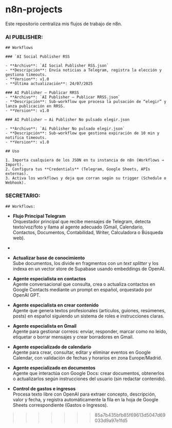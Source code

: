 # n8n‑projects

Este repositorio centraliza mis flujos de trabajo de n8n.

### AI PUBLISHER:

    ## Workflows

    ### `AI Social Publisher RSS

    - **Archivo**: `AI Social Publisher RSS.json`  
    - **Descripción**: Envía noticias a Telegram, registra la elección y gestiona timeouts.  
    - **Version**: v1.0  
    - **Última actualización**: 24/07/2025  

    ### AI Publisher – Publicar RRSS
    - **Archivo**: `AI Publisher – Publicar RRSS.json`  
    - **Descripción**: Sub‑workflow que procesa la pulsación de “elegir” y lanza publicación en RRSS.  
    - **Version**: v1.0  

    ### AI Publisher – Ai Publisher No pulsado elegir.json

    - **Archivo**: `Ai Publisher No pulsado elegir.json`  
    - **Descripción**: Sub‑workflow que gestiona expiración de 10 min y notifica timeouts.  
    - **Version**: v1.0  

    ## Uso

    1. Importa cualquiera de los JSON en tu instancia de n8n (Workflows → Import).  
    2. Configura tus **Credentials** (Telegram, Google Sheets, APIs externas).  
    3. Activa los workflows y deja que corran según su trigger (Schedule o Webhook).


### SECRETARIO:

    ## Workflows:

- **Flujo Principal Telegram**  
  Orquestador principal que recibe mensajes de Telegram, detecta texto/voz/foto y llama al agente adecuado (Gmail, Calendario, Contactos, Documentos, Contabilidad, Writer, Calculadora o Búsqueda web). 
- 
- **Actualizar base de conocimiento**  
  Sube documentos, los divide en fragmentos con un _text splitter_ y los indexa en un vector store de Supabase usando embeddings de OpenAI.  

- **Agente especialista en contactos**  
  Agente conversacional que consulta, crea o actualiza contactos en Google Contacts mediante un prompt en español, orquestado por OpenAI GPT.  

- **Agente especialista en crear contenido**  
  Agente que genera textos profesionales (artículos, guiones, resúmenes, posts) en español siguiendo un sistema de roles e instrucciones claras.  

- **Agente especialista en Gmail**  
  Agente para gestionar correos: enviar, responder, marcar como no leído, etiquetar o borrar mensajes y crear borradores en Gmail.  
 
- **Agente especializado de calendario**  
  Agente para crear, consultar, editar y eliminar eventos en Google Calendar, con validación de fechas y horarios en zona Europe/Madrid.  

- **Agente especializado en documentos**  
  Agente que interactúa con Google Docs: crear documentos, obtenerlos o actualizarlos según instrucciones del usuario (sin redactar contenido).  
 
- **Control de gastos e ingresos**  
  Procesa texto libre con OpenAI para extraer concepto, descripción, valor y fecha, y registra automáticamente la fila en la hoja de Google Sheets correspondiente (Gastos o Ingresos). 
>>>>>>> 85a7b435bfb85f69613d5047d69033d9a97e1fd5
